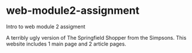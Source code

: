 # web-module2-assignment
Intro to web module 2 assigment

A terribly ugly version of The Springfield Shopper from the Simpsons.
This website includes 1 main page and 2 article pages.

